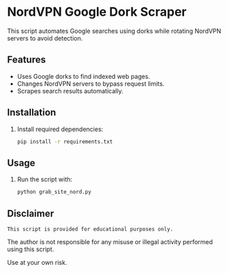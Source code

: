 # NordVPN Google Dork Scraper

This script automates Google searches using dorks while rotating NordVPN servers to avoid detection.

## Features
- Uses Google dorks to find indexed web pages.
- Changes NordVPN servers to bypass request limits.
- Scrapes search results automatically.

## Installation
1. Install required dependencies:
   ```bash
   pip install -r requirements.txt
   
## Usage
1. 	Run the script with:
	```bash
	python grab_site_nord.py


## Disclaimer
	This script is provided for educational purposes only.
The author is not responsible for any misuse or illegal activity performed using this script.

Use at your own risk.
